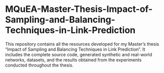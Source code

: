 # MQuEA-Master-Thesis-Impact-of-Sampling-and-Balancing-Techniques-in-Link-Prediction
This repository contains all the resources developed for my Master’s thesis “Impact of Sampling and Balancing Techniques in Link Prediction”. It includes the complete source code, generated synthetic and real-world networks, datasets, and the results obtained from the experiments conducted throughout the thesis.
